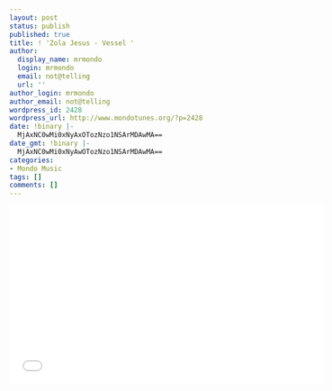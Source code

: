 ```yaml
---
layout: post
status: publish
published: true
title: ! 'Zola Jesus - Vessel '
author:
  display_name: mrmondo
  login: mrmondo
  email: not@telling
  url: ''
author_login: mrmondo
author_email: not@telling
wordpress_id: 2428
wordpress_url: http://www.mondotunes.org/?p=2428
date: !binary |-
  MjAxNC0wMi0xNyAxOTozNzo1NSArMDAwMA==
date_gmt: !binary |-
  MjAxNC0wMi0xNyAwOTozNzo1NSArMDAwMA==
categories:
- Mondo Music
tags: []
comments: []
---
```

<iframe width="560" height="315" src="//www.youtube.com/embed/HY9WUZZrTpw" frameborder="0"> </iframe>
